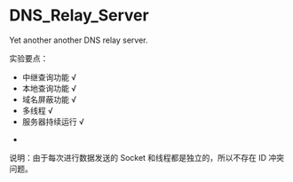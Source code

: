 # DNS_Relay_Server
Yet another another DNS relay server.

实验要点：
- 中继查询功能 √
- 本地查询功能 √
- 域名屏蔽功能 √
- 多线程 √
- 服务器持续运行 √
- ~~~解决ID冲突~~~

说明：由于每次进行数据发送的 Socket 和线程都是独立的，所以不存在 ID 冲突问题。


